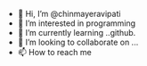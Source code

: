 - 👋 Hi, I’m @chinmayeravipati
- 👀 I’m interested in programming
- 🌱 I’m currently learning ..github.
- 💞️ I’m looking to collaborate on ...
- 📫 How to reach me 

<!---
chinmayeravipati/chinmayeravipati is a ✨ special ✨ repository because its `README.md` (this file) appears on your GitHub profile.
You can click the Preview link to take a look at your changes.
--->
